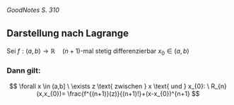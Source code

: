 ###### GoodNotes S. 310

## Darstellung nach Lagrange

Sei $f: (a,b)\to \mathbb{R} \quad (n+1)$-mal stetig differenzierbar
$x_{0} \in (a,b)$

### Dann gilt:
$$
\forall x \in (a,b] \ \exists z \text{ zwischen } x \text{ und } x_{0}: \ R_{n}(x,x_{0})= \frac{f^{(n+1)}(z)}{(n+1)!}+(x-x_{0})^{n+1}
$$